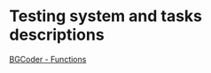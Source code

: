 # Testing system and tasks descriptions 

[BGCoder - Functions](http://bgcoder.com/Contests/361/JavaScript-Fundamentals-08-Functions)